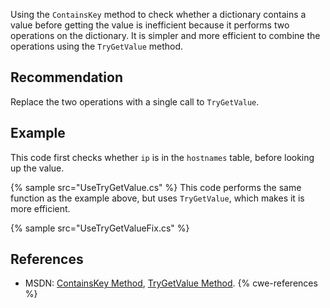 Using the `ContainsKey` method to check whether a dictionary contains a value before getting the value is inefficient because it performs two operations on the dictionary. It is simpler and more efficient to combine the operations using the `TryGetValue` method.


## Recommendation
Replace the two operations with a single call to `TryGetValue`.


## Example
This code first checks whether `ip` is in the `hostnames` table, before looking up the value.

{% sample src="UseTryGetValue.cs" %}
This code performs the same function as the example above, but uses `TryGetValue`, which makes it is more efficient.

{% sample src="UseTryGetValueFix.cs" %}

## References
* MSDN: [ContainsKey Method](https://msdn.microsoft.com/en-us/library/kw5aaea4(v=vs.110).aspx), [TryGetValue Method](https://msdn.microsoft.com/en-us/library/bb347013(v=vs.110).aspx).
{% cwe-references %}
